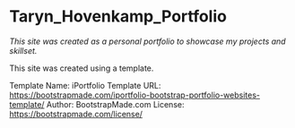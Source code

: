 # Taryn_Hovenkamp_Portfolio

*This site was created as a personal portfolio to showcase my projects and skillset.*


This site was created using a template.

Template Name: iPortfolio
Template URL: https://bootstrapmade.com/iportfolio-bootstrap-portfolio-websites-template/
Author: BootstrapMade.com
License: https://bootstrapmade.com/license/
